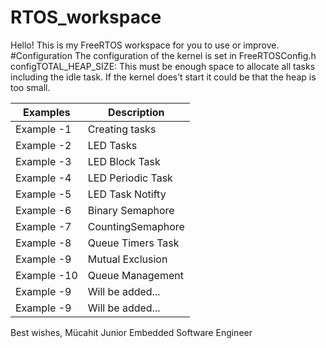 # RTOS_workspace

Hello! This is my FreeRTOS workspace for you to use or improve. 
#Configuration
The configuration of the kernel is set in FreeRTOSConfig.h
configTOTAL_HEAP_SIZE: This must be enough space to allocate all tasks including the idle task. If the kernel does’t start it could be that the heap is too small.

| Examples      | Description        |
| ------------- | -------------------|
| Example -1    | Creating tasks     |
| Example -2    | LED Tasks          |
| Example -3    | LED Block Task     |
| Example -4    | LED Periodic Task  |
| Example -5    | LED Task Notifty   |
| Example -6    | Binary Semaphore   |
| Example -7    | CountingSemaphore  |
| Example -8    | Queue Timers Task  |
| Example -9    | Mutual Exclusion   |
| Example -10   | Queue Management   |
| Example -9    | Will be added...   |
| Example -9    | Will be added...   |



Best wishes,
Mücahit
Junior Embedded Software Engineer
